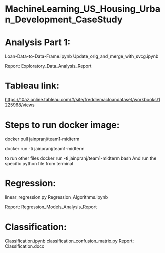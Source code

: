 # MachineLearning_US_Housing_Urban_Development_CaseStudy


# Analysis Part 1:
Loan-Data-to-Data-Frame.ipynb
Update_orig_and_merge_with_svcg.ipynb

Report:
Exploratory_Data_Analysis_Report

# Tableau link:
https://10az.online.tableau.com/#/site/freddiemacloandataset/workbooks/1225968/views


# Steps to run docker image:
docker pull jainpranj/team1-midterm

docker run -ti jainpranj/team1-midterm 

to run other files
docker run -ti jainpranj/team1-midterm bash
And run the specific python file from terminal

# Regression:
linear_regression.py
Regression_Algorithms.ipynb

Report:
Regression_Models_Analysis_Report


# Classification:
Classification.ipynb
classification_confusion_matrix.py
Report:
Classification.docx
